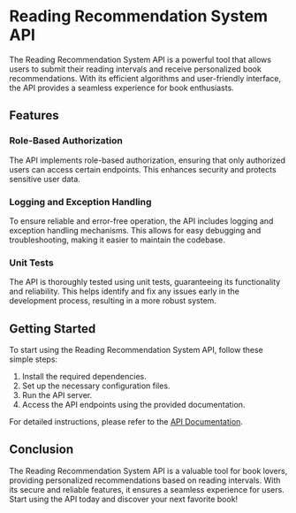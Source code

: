 # Reading Recommendation System API

The Reading Recommendation System API is a powerful tool that allows users to submit their reading intervals and receive personalized book recommendations. With its efficient algorithms and user-friendly interface, the API provides a seamless experience for book enthusiasts.

## Features

### Role-Based Authorization
The API implements role-based authorization, ensuring that only authorized users can access certain endpoints. This enhances security and protects sensitive user data.

### Logging and Exception Handling
To ensure reliable and error-free operation, the API includes logging and exception handling mechanisms. This allows for easy debugging and troubleshooting, making it easier to maintain the codebase.

### Unit Tests
The API is thoroughly tested using unit tests, guaranteeing its functionality and reliability. This helps identify and fix any issues early in the development process, resulting in a more robust system.

## Getting Started

To start using the Reading Recommendation System API, follow these simple steps:

1. Install the required dependencies.
2. Set up the necessary configuration files.
3. Run the API server.
4. Access the API endpoints using the provided documentation.

For detailed instructions, please refer to the [API Documentation](/docs).

## Conclusion

The Reading Recommendation System API is a valuable tool for book lovers, providing personalized recommendations based on reading intervals. With its secure and reliable features, it ensures a seamless experience for users. Start using the API today and discover your next favorite book!
